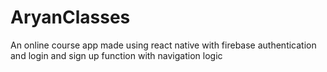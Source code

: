 # AryanClasses

An online course app made using react native with firebase authentication and login and sign up function with navigation logic
